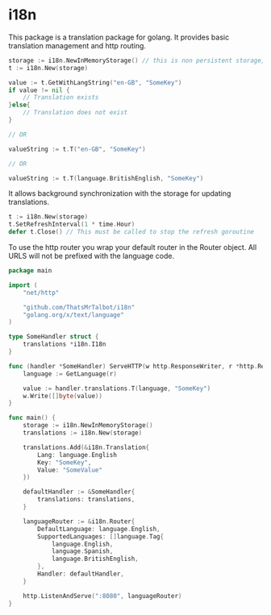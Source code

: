# i18n

This package is a translation package for golang. It provides basic translation management and http routing.

```go
storage := i18n.NewInMemoryStorage() // this is non persistent storage, for testing only
t := i18n.New(storage)

value := t.GetWithLangString("en-GB", "SomeKey")
if value != nil {
    // Translation exists
}else{
    // Translation does not exist
}

// OR

valueString := t.T("en-GB", "SomeKey")

// OR

valueString := t.T(language.BritishEnglish, "SomeKey")

```

It allows background synchronization with the storage for updating translations.

```go
t := i18n.New(storage)
t.SetRefreshInterval(1 * time.Hour)
defer t.Close() // This must be called to stop the refresh goroutine
```

To use the http router you wrap your default router in the Router object. All URLS will not be prefixed with the language code.

```go
package main

import (
	"net/http"

	"github.com/ThatsMrTalbot/i18n"    
	"golang.org/x/text/language"
)

type SomeHandler struct {
    translations *i18n.I18n
}

func (handler *SomeHandler) ServeHTTP(w http.ResponseWriter, r *http.Request) {
    language := GetLanguage(r)

    value := handler.translations.T(language, "SomeKey")
    w.Write([]byte(value))
}

func main() {
    storage := i18n.NewInMemoryStorage()
    translations := i18n.New(storage)

    translations.Add(&i18n.Translation{
        Lang: language.English
        Key: "SomeKey",
        Value: "SomeValue"
    })

    defaultHandler := &SomeHandler{
        translations: translations,
    }

    languageRouter := &i18n.Router{
        DefaultLanguage: language.English,
        SupportedLanguages: []language.Tag{
            language.English,
            language.Spanish,
            language.BritishEnglish,
        },
        Handler: defaultHandler,
    }

    http.ListenAndServe(":8080", languageRouter)
}

```
